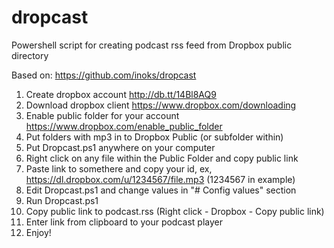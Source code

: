 dropcast
========

Powershell script for creating podcast rss feed from Dropbox public directory

Based on:
https://github.com/inoks/dropcast

1. Create dropbox account http://db.tt/14Bl8AQ9
2. Download dropbox client https://www.dropbox.com/downloading
3. Enable public folder for your account https://www.dropbox.com/enable_public_folder
4. Put folders with mp3 in to Dropbox Public (or subfolder within)
5. Put Dropcast.ps1 anywhere on your computer
6. Right click on any file within the Public Folder and copy public link
7. Paste link to somethere and copy your id, ex, https://dl.dropbox.com/u/1234567/file.mp3 (1234567 in example)
8. Edit Dropcast.ps1 and change values in "# Config values" section
9. Run Dropcast.ps1
10. Copy public link to podcast.rss (Right click - Dropbox - Copy public link)
11. Enter link from clipboard to your podcast player
12. Enjoy!
